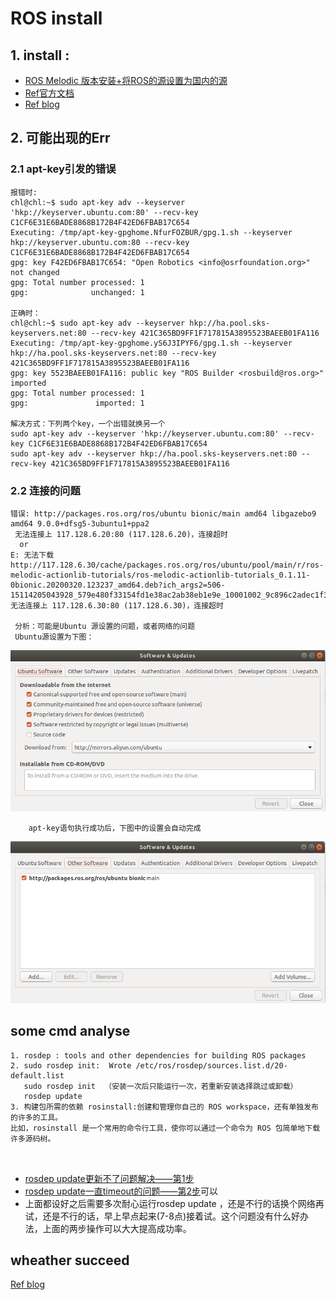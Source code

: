 # ROS install

## 1. install :
- [ROS Melodic 版本安装+将ROS的源设置为国内的源](https://blog.csdn.net/qq_38649880/article/details/99563189)
- [Ref官方文档](http://wiki.ros.org/melodic/Installation/Ubuntu)
- [Ref blog](https://blog.csdn.net/leonardohaig/article/details/82813738)

## 2. 可能出现的Err

### 2.1  apt-key引发的错误
```
报错时: 
chl@chl:~$ sudo apt-key adv --keyserver 'hkp://keyserver.ubuntu.com:80' --recv-key C1CF6E31E6BADE8868B172B4F42ED6FBAB17C654
Executing: /tmp/apt-key-gpghome.NfurFOZBUR/gpg.1.sh --keyserver hkp://keyserver.ubuntu.com:80 --recv-key C1CF6E31E6BADE8868B172B4F42ED6FBAB17C654
gpg: key F42ED6FBAB17C654: "Open Robotics <info@osrfoundation.org>" not changed
gpg: Total number processed: 1
gpg:              unchanged: 1

正确时：
chl@chl:~$ sudo apt-key adv --keyserver hkp://ha.pool.sks-keyservers.net:80 --recv-key 421C365BD9FF1F717815A3895523BAEEB01FA116
Executing: /tmp/apt-key-gpghome.yS6J3IPYF6/gpg.1.sh --keyserver hkp://ha.pool.sks-keyservers.net:80 --recv-key 421C365BD9FF1F717815A3895523BAEEB01FA116
gpg: key 5523BAEEB01FA116: public key "ROS Builder <rosbuild@ros.org>" imported
gpg: Total number processed: 1
gpg:               imported: 1

解决方式：下列两个key，一个出错就换另一个
sudo apt-key adv --keyserver 'hkp://keyserver.ubuntu.com:80' --recv-key C1CF6E31E6BADE8868B172B4F42ED6FBAB17C654
sudo apt-key adv --keyserver hkp://ha.pool.sks-keyservers.net:80 --recv-key 421C365BD9FF1F717815A3895523BAEEB01FA116
```
### 2.2 连接的问题
```
错误: http://packages.ros.org/ros/ubuntu bionic/main amd64 libgazebo9 amd64 9.0.0+dfsg5-3ubuntu1+ppa2
 无法连接上 117.128.6.20:80 (117.128.6.20)，连接超时
  or
E: 无法下载 http://117.128.6.30/cache/packages.ros.org/ros/ubuntu/pool/main/r/ros-melodic-actionlib-tutorials/ros-melodic-actionlib-tutorials_0.1.11-0bionic.20200320.123237_amd64.deb?ich_args2=506-15114205043928_579e480f33154fd1e38ac2ab38eb1e9e_10001002_9c896c2adec1f3d09032518939a83798_a699ee352b68c54d96d9b2efd5abb6a6  无法连接上 117.128.6.30:80 (117.128.6.30)，连接超时
 
 分析：可能是Ubuntu 源设置的问题，或者网络的问题
 Ubuntu源设置为下图：
 ```
![](https://github.com/honlinchen/Autoware_devel_record/blob/master/md_images/Screenshot%20from%202020-04-15%2021-00-10.png)
        
        apt-key语句执行成功后，下图中的设置会自动完成
![](https://github.com/honlinchen/Autoware_devel_record/blob/master/md_images/Screenshot%20from%202020-04-15%2021-00-22.png)

##  some cmd analyse
```
1. rosdep : tools and other dependencies for building ROS packages
2. sudo rosdep init:  Wrote /etc/ros/rosdep/sources.list.d/20-default.list
   sudo rosdep init  （安装一次后只能运行一次，若重新安装选择跳过或卸载）
   rosdep update
3. 构建包所需的依赖 rosinstall:创建和管理你自己的 ROS workspace，还有单独发布的许多的工具。
比如，rosinstall 是一个常用的命令行工具，使你可以通过一个命令为 ROS 包简单地下载许多源码树。



```

- [rosdep update更新不了问题解决——第1步](https://blog.csdn.net/nidie508/article/details/104156378)
- [rosdep update一直timeout的问题——第2步](https://blog.csdn.net/qq_38649880/article/details/87903654)可以
- 上面都设好之后需要多次耐心运行rosdep update ，还是不行的话换个网络再试，还是不行的话，早上早点起来(7-8点)接着试。这个问题没有什么好办法，上面的两步操作可以大大提高成功率。
## wheather succeed

[Ref blog](https://blog.csdn.net/weixin_43288132/article/details/104613544)

